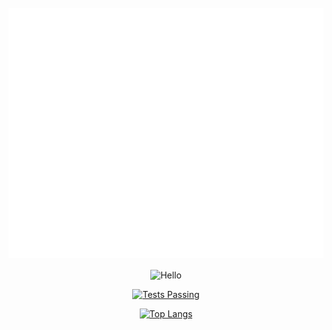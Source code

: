 <div align="center">
	<br>
	<a href="https://github.com/mercutiojohn?tab=repositories">
		<img src="test.svg" width="800" height="400" alt="Click to see the source">
	</a>
	<br>
</div>

<p align="center">
<img align="center" alt="Hello" src="https://github.githubassets.com/images/mona-whisper.gif"/>
</p>

<p align="center">
  <a href="https://github.com/mercutiojohn">
    <img alt="Tests Passing" src="https://github-readme-stats.vercel.app/api?username=mercutiojohn&show_icons=true" />
  </a>
</p>
<p align="center">
  <a href="https://github.com/mercutiojohn">
    <img alt="Top Langs" src="https://github-readme-stats.vercel.app/api/top-langs/?username=mercutiojohn&show_icons=true&layout=compact" />
  </a>
</p>

<!--
**mercutiojohn/mercutiojohn** is a ✨ _special_ ✨ repository because its `README.md` (this file) appears on your GitHub profile.

Here are some ideas to get you started:

- 🔭 I’m currently working on ...
- 🌱 I’m currently learning ...
- 👯 I’m looking to collaborate on ...
- 🤔 I’m looking for help with ...
- 💬 Ask me about ...
- 📫 How to reach me: ...
- 😄 Pronouns: ...
- ⚡ Fun fact: ...
-->
